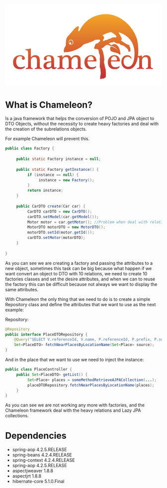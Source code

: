 ![logo](https://github.com/JJaraM/Chameleon/blob/master/logo.png)

# What is Chameleon?
Is a java framework that helps the conversion of POJO and JPA object to DTO Objects, without the necessity to create heavy factories and deal with the creation of the subrelations objects. 

For example Chameleon will prevent this.

```java
public class Factory {

     public static Factory instance = null;

     public static Factory getInstance() {
          if (instance == null) {
               instance = new Factory();
          }
          return instance;
     }

     public CarDTO create(Car car) {
          CarDTO carDTO = new CarDTO();          
          carDTO.setModel(car.getModel()); 
          Motor motor = car.getMotor(); //Problem when deal with relations 
          MotorDTO motorDTO = new MotorDTO();
          motorDTO.setId(motor.getId());          
          carDTO.setMotor(motorDTO);
     }

}
```

As you can see we are creating a factory and passing the attributes to a new object, sometimes this task can be big because what happen if we want convert an object to DTO with 10 relations, we need to create 10 factories classes and set the desire attributes, and when we can to reuse the factory this can be difficult because not always we want to display the same attributes.

With Chameleon the only thing that we need to do is to create a simple Repository class and define the attributes that we want to use as the next example:

Repository:

```java
@Repository
public interface PlaceDTORepository {
    @Query("SELECT V.referenceId, V.name, P.referenceId, P.prefix, P.suffix, P.width, P.height FROM Place V JOIN Photos P")
    Set<PlaceDTO> fetchNearPlacesByLocationName(Set<Place> source);
}
```

And in the place that we want to use we need to inject the instance:

```java
public class PlaceController {
     public Set<PlaceDTO> getList() {
          Set<Place> places = someMethodRetrieveAJPACollection(...);
          placeDTORepository.fetchNearPlacesByLocationName(places);
     }
}
```

As you can see we are not working any more with factories, and the Chameleon framework deal with the heavy relations and Lazy JPA collections.

# Dependencies

* spring-aop 4.2.5.RELEASE
* spring-beans 4.2.4.RELEASE
* spring-context 4.2.4.RELEASE
* spring-aop 4.2.5.RELEASE
* aspectjweaver 1.8.8
* aspectjrt 1.8.8
* hibernate-core 5.1.0.Final
